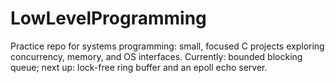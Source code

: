 # LowLevelProgramming
Practice repo for systems programming: small, focused C projects exploring concurrency, memory, and OS interfaces. Currently: bounded blocking queue; next up: lock-free ring buffer and an epoll echo server.
